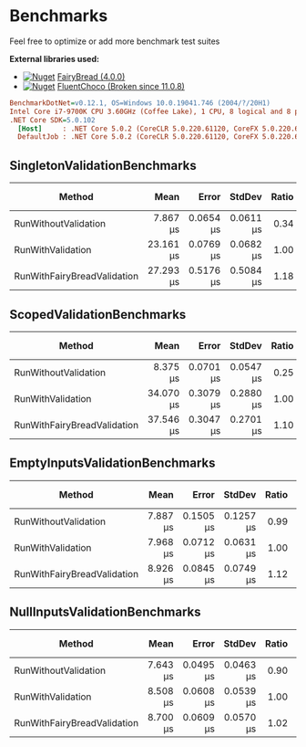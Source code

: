 # Benchmarks

Feel free to optimize or add more benchmark test suites

**External libraries used:**

- [![Nuget](https://img.shields.io/nuget/v/FairyBread.svg)](https://www.nuget.org/packages/FairyBread) [FairyBread (4.0.0)](https://github.com/benmccallum/fairybread)
- [![Nuget](https://img.shields.io/nuget/v/FluentChoco.svg)](https://www.nuget.org/packages/FluentChoco) [FluentChoco (Broken since 11.0.8)](https://github.com/dalrankov/FluentChoco)

```ini
BenchmarkDotNet=v0.12.1, OS=Windows 10.0.19041.746 (2004/?/20H1)
Intel Core i7-9700K CPU 3.60GHz (Coffee Lake), 1 CPU, 8 logical and 8 physical cores
.NET Core SDK=5.0.102
  [Host]     : .NET Core 5.0.2 (CoreCLR 5.0.220.61120, CoreFX 5.0.220.61120), X64 RyuJIT
  DefaultJob : .NET Core 5.0.2 (CoreCLR 5.0.220.61120, CoreFX 5.0.220.61120), X64 RyuJIT
```

## SingletonValidationBenchmarks

|                      Method |      Mean |     Error |    StdDev | Ratio | RatioSD |  Gen 0 |  Gen 1 | Gen 2 | Allocated |
|---------------------------- |----------:|----------:|----------:|------:|--------:|-------:|-------:|------:|----------:|
|        RunWithoutValidation |  7.867 μs | 0.0654 μs | 0.0611 μs |  0.34 |    0.00 | 1.2512 | 0.0153 |     - |   7.66 KB |
|           RunWithValidation | 23.161 μs | 0.0769 μs | 0.0682 μs |  1.00 |    0.00 | 1.7090 | 0.0305 |     - |  10.44 KB |
| RunWithFairyBreadValidation | 27.293 μs | 0.5176 μs | 0.5084 μs |  1.18 |    0.02 | 1.8616 | 0.0305 |     - |   11.5 KB |

## ScopedValidationBenchmarks

|                      Method |      Mean |     Error |    StdDev | Ratio |  Gen 0 |  Gen 1 | Gen 2 | Allocated |
|---------------------------- |----------:|----------:|----------:|------:|-------:|-------:|------:|----------:|
|        RunWithoutValidation |  8.375 μs | 0.0701 μs | 0.0547 μs |  0.25 | 1.2512 | 0.0153 |     - |   7.66 KB |
|           RunWithValidation | 34.070 μs | 0.3079 μs | 0.2880 μs |  1.00 | 2.0752 | 0.0610 |     - |  12.67 KB |
| RunWithFairyBreadValidation | 37.546 μs | 0.3047 μs | 0.2701 μs |  1.10 | 2.6245 | 0.0610 |     - |  16.23 KB |

## EmptyInputsValidationBenchmarks

|                      Method |     Mean |     Error |    StdDev | Ratio | RatioSD |  Gen 0 |  Gen 1 | Gen 2 | Allocated |
|---------------------------- |---------:|----------:|----------:|------:|--------:|-------:|-------:|------:|----------:|
|        RunWithoutValidation | 7.887 μs | 0.1505 μs | 0.1257 μs |  0.99 |    0.02 | 1.2512 | 0.0153 |     - |   7.64 KB |
|           RunWithValidation | 7.968 μs | 0.0712 μs | 0.0631 μs |  1.00 |    0.00 | 1.2512 | 0.0153 |     - |   7.64 KB |
| RunWithFairyBreadValidation | 8.926 μs | 0.0845 μs | 0.0749 μs |  1.12 |    0.01 | 1.2970 | 0.0153 |     - |   7.93 KB |

## NullInputsValidationBenchmarks

|                      Method |     Mean |     Error |    StdDev | Ratio |  Gen 0 |  Gen 1 | Gen 2 | Allocated |
|---------------------------- |---------:|----------:|----------:|------:|-------:|-------:|------:|----------:|
|        RunWithoutValidation | 7.643 μs | 0.0495 μs | 0.0463 μs |  0.90 | 1.2512 | 0.0153 |     - |   7.65 KB |
|           RunWithValidation | 8.508 μs | 0.0608 μs | 0.0539 μs |  1.00 | 1.2512 | 0.0153 |     - |   7.65 KB |
| RunWithFairyBreadValidation | 8.700 μs | 0.0609 μs | 0.0570 μs |  1.02 | 1.2970 | 0.0153 |     - |   7.94 KB |

